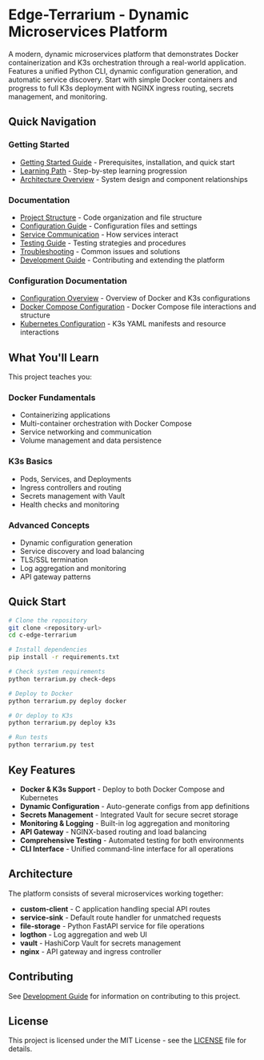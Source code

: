 # Edge-Terrarium - Dynamic Microservices Platform

A modern, dynamic microservices platform that demonstrates Docker containerization and K3s orchestration through a real-world application. Features a unified Python CLI, dynamic configuration generation, and automatic service discovery. Start with simple Docker containers and progress to full K3s deployment with NGINX ingress routing, secrets management, and monitoring.

## Quick Navigation

### Getting Started
- [Getting Started Guide](docs/getting-started.md) - Prerequisites, installation, and quick start
- [Learning Path](docs/learning-path.md) - Step-by-step learning progression
- [Architecture Overview](docs/architecture.md) - System design and component relationships

### Documentation
- [Project Structure](docs/project-structure.md) - Code organization and file structure
- [Configuration Guide](docs/configuration.md) - Configuration files and settings
- [Service Communication](docs/service-communication.md) - How services interact
- [Testing Guide](docs/testing.md) - Testing strategies and procedures
- [Troubleshooting](docs/troubleshooting.md) - Common issues and solutions
- [Development Guide](docs/development.md) - Contributing and extending the platform

### Configuration Documentation
- [Configuration Overview](configs/README.md) - Overview of Docker and K3s configurations
- [Docker Compose Configuration](configs/docker/README.md) - Docker Compose file interactions and structure
- [Kubernetes Configuration](configs/k3s/README.md) - K3s YAML manifests and resource interactions

## What You'll Learn

This project teaches you:

### Docker Fundamentals
- Containerizing applications
- Multi-container orchestration with Docker Compose
- Service networking and communication
- Volume management and data persistence

### K3s Basics
- Pods, Services, and Deployments
- Ingress controllers and routing
- Secrets management with Vault
- Health checks and monitoring

### Advanced Concepts
- Dynamic configuration generation
- Service discovery and load balancing
- TLS/SSL termination
- Log aggregation and monitoring
- API gateway patterns

## Quick Start

```bash
# Clone the repository
git clone <repository-url>
cd c-edge-terrarium

# Install dependencies
pip install -r requirements.txt

# Check system requirements
python terrarium.py check-deps

# Deploy to Docker
python terrarium.py deploy docker

# Or deploy to K3s
python terrarium.py deploy k3s

# Run tests
python terrarium.py test
```

## Key Features

- **Docker & K3s Support** - Deploy to both Docker Compose and Kubernetes
- **Dynamic Configuration** - Auto-generate configs from app definitions
- **Secrets Management** - Integrated Vault for secure secret storage
- **Monitoring & Logging** - Built-in log aggregation and monitoring
- **API Gateway** - NGINX-based routing and load balancing
- **Comprehensive Testing** - Automated testing for both environments
- **CLI Interface** - Unified command-line interface for all operations

## Architecture

The platform consists of several microservices working together:

- **custom-client** - C application handling special API routes
- **service-sink** - Default route handler for unmatched requests
- **file-storage** - Python FastAPI service for file operations
- **logthon** - Log aggregation and web UI
- **vault** - HashiCorp Vault for secrets management
- **nginx** - API gateway and ingress controller

## Contributing

See [Development Guide](docs/development.md) for information on contributing to this project.

## License

This project is licensed under the MIT License - see the [LICENSE](LICENSE) file for details.
